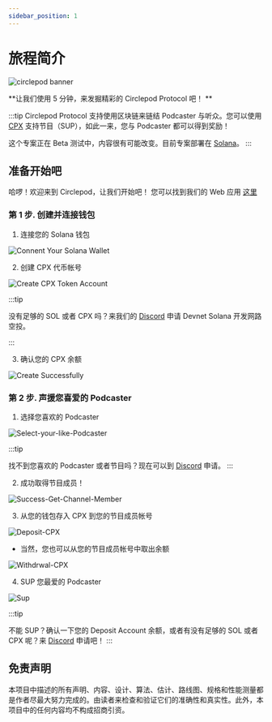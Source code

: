 ```yaml
---
sidebar_position: 1
---
```


# 旅程简介

![circlepod banner](/img/circlepod-banner.jpg)

**让我们使用 5 分钟，来发掘精彩的 Circlepod Protocol 吧！ **

:::tip
Circlepod Protocol 支持使用区块链来链结 Podcaster 与听众。您可以使用 [CPX](/docs/tokenomics/intro) 支持节目（SUP），如此一来，您与 Podcaster 都可以得到奖励！

这个专案正在 Beta 测试中，内容很有可能改变。目前专案部署在 [Solana](https://solana.com/)。
:::

## 准备开始吧

哈啰！欢迎来到 Circlepod，让我们开始吧！
您可以找到我们的 Web 应用 [这里](/docs/about/links)

### 第 1 步. 创建并连接钱包

1. 连接您的 Solana 钱包

![Connent Your Solana Wallet](/img/tutorial/connect-wallet.png)

2. 创建 CPX 代币帐号

![Create CPX Token Account](/img/tutorial/create-wallet.png)

:::tip

没有足够的 SOL 或者 CPX 吗？来我们的 [Discord](https://discord.gg/4rTM9tRV8s) 申请 Devnet Solana 开发网路空投。

:::

3. 确认您的 CPX 余额

![Create Successfully](/img/tutorial/create-successfully.png)

### 第 2 步. 声援您喜爱的 Podcaster

1. 选择您喜欢的 Podcaster

![Select-your-like-Podcaster](/img/channel/support/choose-this-channel.png)

:::tip

找不到您喜欢的 Podcaster 或者节目吗？现在可以到 [Discord](https://discord.gg/6ACR6uDJTC) 申请。
:::

2. 成功取得节目成员！

![Success-Get-Channel-Member](/img/tutorial/pool.png)


3. 从您的钱包存入 CPX 到您的节目成员帐号

![Deposit-CPX](/img/tutorial/deposit.png)

* 当然，您也可以从您的节目成员帐号中取出余额

![Withdrwal-CPX](/img/tutorial/withdraw.png)

4. SUP 您最爱的 Podcaster

![Sup](/img/tutorial/sup-channel.png)

:::tip

不能 SUP？确认一下您的 Deposit Account 余额，或者有没有足够的 SOL 或者 CPX 呢？来 [Discord](https://discord.gg/4rTM9tRV8s) 申请吧！
:::

## 免责声明

本项目中描述的所有声明、内容、设计、算法、估计、路线图、规格和性能测量都是作者尽最大努力完成的。由读者来检查和验证它们的准确性和真实性。此外，本项目中的任何内容均不构成招商引资。
